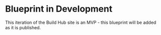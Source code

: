 # Blueprint in Development

This iteration of the Build Hub site is an MVP - this blueprint will be added as it is published.
